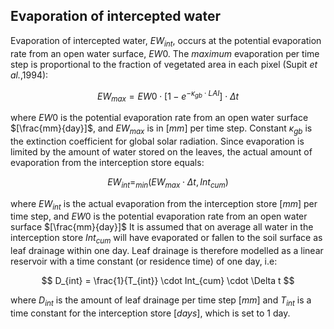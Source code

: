 ## Evaporation of intercepted water

Evaporation of intercepted water, $EW_{int}$, occurs at the potential evaporation rate from an open water surface, $EW0$. The *maximum* evaporation per time step is proportional to the fraction of vegetated
area in each pixel (Supit *et al.*,1994):

$$
EW_{max } = EW0 \cdot [1 - e^{- \kappa_{gb} \cdot LAI}] \cdot \Delta t
$$

where $EW0$ is the potential evaporation rate from an open water surface $[\frac{mm}{day}]$, and $EW_{max}$ is in $[mm]$ per time step. Constant $\kappa_{gb}$ is the extinction coefficient for global solar radiation.
Since evaporation is limited by the amount of water stored on the leaves, the actual amount of evaporation from the interception store equals:

$$
EW_{int} = _{min}({EW_{max } \cdot \Delta t},{Int_{cum}})
$$

where $EW_{int}$ is the actual evaporation from the interception store $[mm]$ per time step, and $EW0$ is the potential evaporation rate from an open water surface $[\frac{mm}{day}]$ It is assumed that on average all water in the interception store $Int_{cum}$ will have evaporated or fallen to the soil surface as leaf drainage within one day. Leaf drainage is therefore modelled as a linear reservoir with a time constant (or residence time) of one day, i.e:

$$
D_{int} = \frac{1}{T_{int}} \cdot Int_{cum} \cdot \Delta t
$$

where $D_{int}$ is the amount of leaf drainage per time step $[mm]$ and $T_{int}$ is a time constant for the interception store $[days]$, which is set to 1 day.
